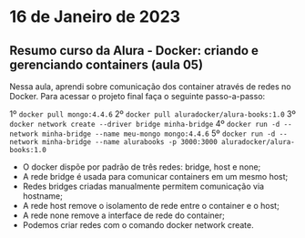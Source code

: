 # 16 de Janeiro de 2023

## Resumo curso da Alura - Docker: criando e gerenciando containers (aula 05)
Nessa aula, aprendi sobre comunicação dos container através de redes no Docker. Para acessar o projeto final faça o seguinte passo-a-passo:

1º ```docker pull mongo:4.4.6```
2º ```docker pull aluradocker/alura-books:1.0```
3º ```docker network create --driver bridge minha-bridge```
4º ```docker run -d --network minha-bridge --name meu-mongo mongo:4.4.6```
5º ```docker run -d --network minha-bridge --name alurabooks -p 3000:3000 aluradocker/alura-books:1.0```

- O docker dispõe por padrão de três redes: bridge, host e none;
- A rede bridge é usada para comunicar containers em um mesmo host;
- Redes bridges criadas manualmente permitem comunicação via hostname;
- A rede host remove o isolamento de rede entre o container e o host;
- A rede none remove a interface de rede do container;
- Podemos criar redes com o comando docker network create.